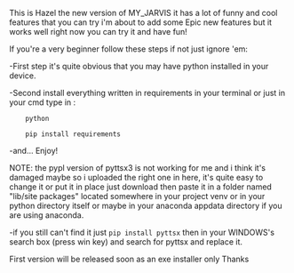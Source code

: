 This is Hazel the new version of MY_JARVIS it has a lot of funny and cool features that you can try 
i'm about to add some Epic new features but it works well right now you can try it and have fun!

If you're a very beginner follow these steps if not just ignore 'em:

   -First step it's quite obvious that you may have python installed in your device.
   
   
   -Second install everything written in requirements in your terminal or just in your 
    cmd type in :
    
    
        python 
        
        pip install requirements
        
        
   -and... Enjoy!

NOTE: the pypl version of pyttsx3 is not working for me and i think it's damaged maybe so i uploaded the right one in here, it's quite easy to change it or put it in place just download then 
paste it in a folder named "lib/site packages" located somewhere in your project venv or in your python directory
itself or maybe in your anaconda appdata directory if you are using anaconda.

-if you still can't find it just `pip install pyttsx` then in your WINDOWS's search box (press win key) and search for pyttsx and replace it.

First version will be released soon as an exe installer only Thanks
